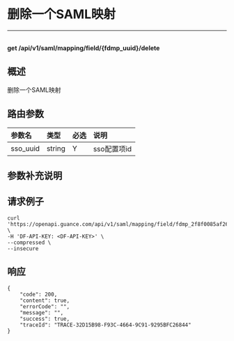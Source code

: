 # 删除一个SAML映射

---

<br />**get /api/v1/saml/mapping/field/\{fdmp_uuid\}/delete**

## 概述
删除一个SAML映射




## 路由参数

| 参数名        | 类型     | 必选   | 说明              |
|:-----------|:-------|:-----|:----------------|
| sso_uuid | string | Y | sso配置项id<br> |


## 参数补充说明





## 请求例子
```shell
curl 'https://openapi.guance.com/api/v1/saml/mapping/field/fdmp_2f8f0085af2641928e8388da7d1318f5/delete' \
-H 'DF-API-KEY: <DF-API-KEY>' \
--compressed \
--insecure
```




## 响应
```shell
{
    "code": 200,
    "content": true,
    "errorCode": "",
    "message": "",
    "success": true,
    "traceId": "TRACE-32D15B98-F93C-4664-9C91-9295BFC26844"
} 
```




